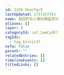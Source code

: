```yaml
---
id: 1256-bhacfqc9
lastUpdated: 1757167353
name: 梨园村杀人案的掩盖部分
aliases: []
layer: 8
categoryId: cat_1wmCydV7
tagIds:
  - tag_6irejv37
nsfw: false
parent: ""
relatedEntries: []
timelineEvents: []
titledLinks: []
---
```


